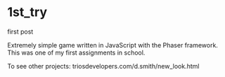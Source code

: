 # 1st_try
first post

Extremely simple game written in JavaScript with the Phaser framework. This was one of my first assignments in school.

To see other projects:
triosdevelopers.com/d.smith/new_look.html
